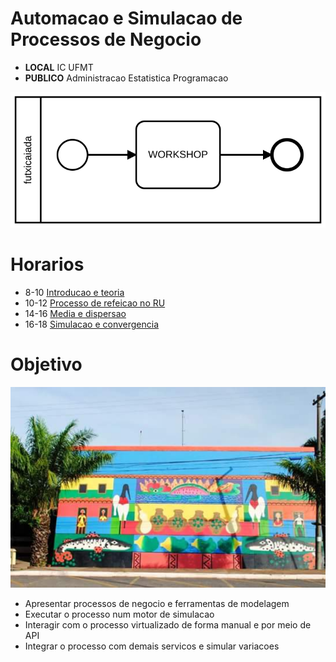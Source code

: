 # Automacao e Simulacao de Processos de Negocio
- **LOCAL** IC UFMT
- **PUBLICO** Administracao Estatistica Programacao

![workshor bpmn](./workshop.bpmn.svg)

# Horarios
- 8-10 [Introducao e teoria](./01/README.md)
- 10-12 [Processo de refeicao no RU](./02/README.md)
- 14-16 [Media e dispersao](./03/README.md)
- 16-18 [Simulacao e convergencia](./04/README.md)

# Objetivo
![RU freste](./rufrente.png)
- Apresentar processos de negocio e ferramentas de modelagem
- Executar o processo num motor de simulacao
- Interagir com o processo virtualizado de forma manual e por meio de API
- Integrar o processo com demais servicos e simular variacoes
